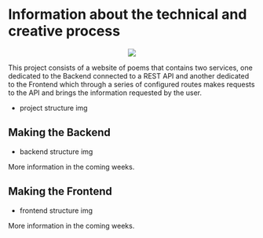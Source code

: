 <h1 align="left">Information about the technical and creative process</h1>

<p align="center">
  <img src="https://cdn.discordapp.com/attachments/1091530117454499862/1101727135409897482/image.png" />
</p>

This project consists of a website of poems that contains two services, one dedicated to the Backend connected to a REST API and another dedicated to the Frontend which through a series of configured routes makes requests to the API and brings the information requested by the user.

* project structure img

<h2 align="left">Making the Backend</h2>

* backend structure img

More information in the coming weeks.

<h2 align="left">Making the Frontend</h2>

* frontend structure img

More information in the coming weeks.

